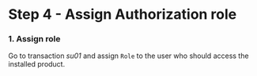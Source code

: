# Step 4 - Assign Authorization role

### 1. Assign role

Go to transaction *su01* and assign `Role` to the user who should access the installed product.
